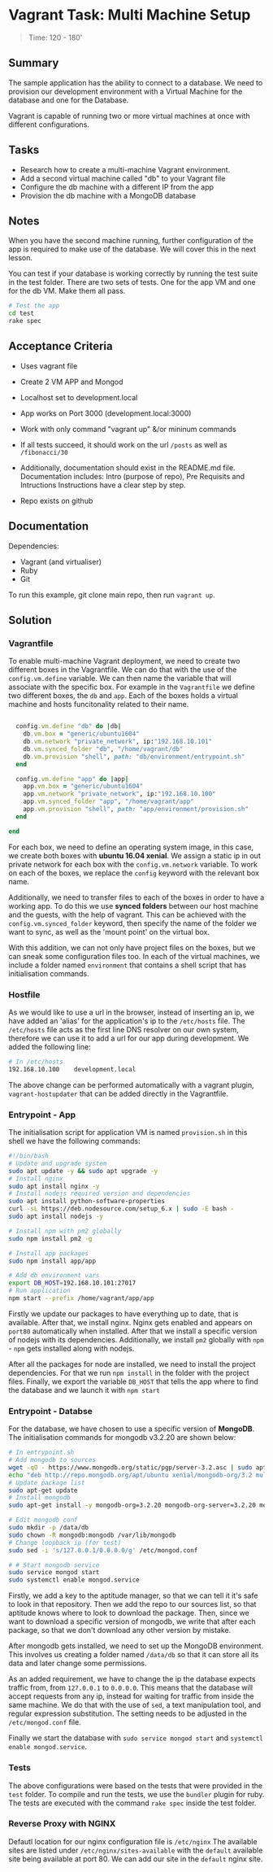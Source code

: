 # Vagrant Task: Multi Machine Setup
> Time: 120 - 180'

## Summary
The sample application has the ability to connect to a database. 
We need to provision our development environment with a Virtual Machine for the database and one for the Database.

Vagrant is capable of running two or more virtual machines at once with different configurations.

## Tasks
- Research how to create a multi-machine Vagrant environment.
- Add a second virtual machine called "db" to your Vagrant file
- Configure the db machine with a different IP from the app
- Provision the db machine with a MongoDB database

## Notes
When you have the second machine running, further configuration of the app is required to make use of the database. 
We will cover this in the next lesson.

You can test if your database is working correctly by running the test suite in the test folder. 
There are two sets of tests. One for the app VM and one for the db VM. Make them all pass.

```bash
# Test the app
cd test
rake spec
```
## Acceptance Criteria
- Uses vagrant file
- Create 2 VM APP and Mongod
- Localhost set to development.local
- App works on Port 3000 (development.local:3000)
- Work with only command "vagrant up" &/or mininum commands

- If all tests succeed, it should work on the url `/posts` as well as `/fibonacci/30` 
- Additionally, documentation should exist in the README.md file.
  Documentation includes: Intro (purpose of repo), Pre Requisits and Intructions
  Instructions have a clear step by step. 
- Repo exists on github


## Documentation
Dependencies:
- Vagrant (and virtualiser)
- Ruby
- Git

To run this example, git clone main repo, then run `vagrant up`. 

## Solution

### Vagrantfile
To enable multi-machine Vagrant deployment, we need to create two different boxes in the Vagrantfile.
We can do that with the use of the `config.vm.define` variable. We can then name the variable that will associate with the specific box.
For example in the `Vagrantfile` we define two different boxes, the `db` and `app`. Each of the boxes holds a virtual machine and hosts funcitonality related to their name.
```ruby

  config.vm.define "db" do |db|
    db.vm.box = "generic/ubuntu1604"
    db.vm.network "private_network", ip:"192.168.10.101"
    db.vm.synced_folder "db", "/home/vagrant/db"
    db.vm.provision "shell", path: "db/environment/entrypoint.sh"
  end

  config.vm.define "app" do |app|
    app.vm.box = "generic/ubuntu1604"
    app.vm.network "private_network", ip:"192.168.10.100"
    app.vm.synced_folder "app", "/home/vagrant/app"
    app.vm.provision "shell", path: "app/environment/provision.sh"
  end

end
```

For each box, we need to define an operating system image, in this case, we create both boxes with **ubuntu 16.04 xenial**.
We assign a static ip in out private network for each box with the `config.vm.network` variable. To work on each of the boxes, we replace the `config` keyword with the relevant box name.

Additionally, we need to transfer files to each of the boxes in order to have a working app. To do this we use **synced folders** between our host machine and the guests, with the help of vagrant. 
This can be achieved with the `config.vm.synced_folder` keyword, then specify the name of the folder we want to sync, as well as the 'mount point' on the virtual box.

With this addition, we can not only have project files on the boxes, but we can sneak some configuration files too. In each of the virtual machines, we include a folder named `environment` that contains a shell script that has initialisation commands.

### Hostfile
As we would like to use a url in the browser, instead of inserting an ip, we have added an 'alias' for the application's ip to the `/etc/hosts` file.
The `/etc/hosts`  file acts as the first line DNS resolver on our own system, therefore we can use it to add a url for our app during development. 
We added the following line:
```bash
# In /etc/hosts
192.168.10.100    development.local
```
The above change can be performed automatically with a vagrant plugin, `vagrant-hostupdater` that can be added directly in the Vagrantfile.

### Entrypoint - App

The initialisation script for application VM is named `provision.sh` in this shell we have the following commands:
```bash
#!/bin/bash
# Update and upgrade system
sudo apt update -y && sudo apt upgrade -y
# Install nginx
sudo apt install nginx -y
# Install nodejs required version and dependencies
sudo apt install python-software-properties
curl -sL https://deb.nodesource.com/setup_6.x | sudo -E bash -
sudo apt install nodejs -y

# Install npm with pm2 globally
sudo npm install pm2 -g

# Install app packages
sudo npm install app/app

# Add db environment vars
export DB_HOST=192.168.10.101:27017
# Run application
npm start --prefix /home/vagrant/app/app
```
Firstly we update our packages to have everything up to date, that is available. After that, we install nginx.
Nginx gets enabled and appears on `port80` automatically when installed.
After that we install a specific version of nodejs with its dependencies. Additionally, we install `pm2` globally with `npm` - `npm` gets installed along with nodejs.

After all the packages for node are installed, we need to install the project dependencies. For that we run `npm install` in the folder with the project files.
Finally, we export the variable `DB_HOST` that tells the app where to find the database and we launch it with `npm start`

### Entrypoint - Databse
For the database, we have chosen to use a specific version of **MongoDB**. The initialisation commands for mongodb v3.2.20 are shown below:
```bash
# In entrypoint.sh
# Add mongodb to sources
wget -qO - https://www.mongodb.org/static/pgp/server-3.2.asc | sudo apt-key add -
echo "deb http://repo.mongodb.org/apt/ubuntu xenial/mongodb-org/3.2 multiverse" | sudo tee /etc/apt/sources.list.d/mongodb-org-3.2.list
# Update package list
sudo apt-get update
# Install mongodb
sudo apt-get install -y mongodb-org=3.2.20 mongodb-org-server=3.2.20 mongodb-org-shell=3.2.20 mongodb-org-mongos=3.2.20 mongodb-org-tools=3.2.20

# Edit mongodb conf
sudo mkdir -p /data/db
sudo chown -R mongodb:mongodb /var/lib/mongodb
# Change loopback ip (for test)
sudo sed -i 's/127.0.0.1/0.0.0.0/g' /etc/mongod.conf

# # Start mongodb service
sudo service mongod start
sudo systemctl enable mongod.service
```
Firstly, we add a key to the aptitude manager, so that we can tell it it's safe to look in that repository.
Then we add the repo to our sources list, so that aptitude knows where to look to download the package.
Then, since we want to download a specific version of mongodb, we write that after each package, so that we don't download any other version by mistake.

After mongodb gets installed, we need to set up the MongoDB environment.
This involves us creating a folder named `/data/db` so that it can store all its data and later change some permissions.

As an added requirement, we have to change the ip the database expects traffic from, from `127.0.0.1` to `0.0.0.0`.
This means that the database will accept requests from any ip, instead for waiting for traffic from inside the same machine.
We do that with the use of `sed`, a text manipulation tool, and regular expression substitution. The setting needs to be adjusted in the `/etc/mongod.conf` file.

Finally we start the database with `sudo service mongod start` and `systemctl enable mongod.service`.


### Tests
The above configurations were based on the tests that were provided in the `test` folder. To compile and run the tests, we use the `bundler` plugin for ruby.
The tests are executed with the command `rake spec` inside the test folder.

### Reverse Proxy with NGINX
Defautl location for our nginx configuration file is `/etc/nginx`
The available sites are listed under `/etc/nginx/sites-available` with the `default` available site being available at port 80.
We can add our site in the `default` nginx site.
